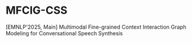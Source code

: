 # MFCIG-CSS

[EMNLP'2025, Main] Multimodal Fine-grained Context Interaction Graph Modeling for Conversational Speech Synthesis

